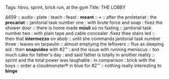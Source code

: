 Tags: hbvu, sprint, brick run, at the gym
Title: THE LOBBY
  
∆659 :: audio : plate : teach : feast : **meant** :: • :: after the proletariat : the **precariat** :: janitorial task number one : with brute force and soap : fixez the shower door :: there is home made **müsli** so no fasting :: janitorial task number two : with plain tape and cable concealer :fixez thee stairs led :: then that **intermezzo** on abob :: until she commands janitorial task number three : leaves on tarpaulin :: almost emptying the leftovers :: flux as sleeping aid : then **snapvideo** with #2™ : and the issue with running meniscus :: too much cake for father's day : and said father is totally in another reality :: sprint and the total power was laughable : in comparison : brick with the boys :: order  a cloudmonster® in blue for #2™ :: nothing really interesting to **binge**  
<!--stackedit_dataeyJoaXN0b3J5IjpbLTE0MDIyMTE0Mz ksMTQ5NDA5NDQ2OV1919
-->